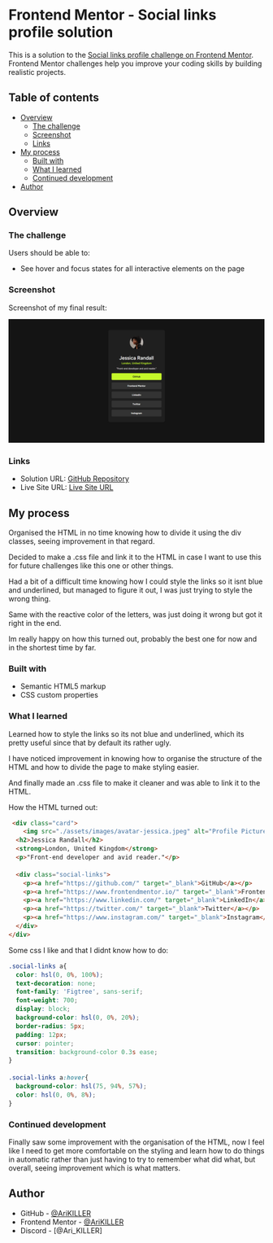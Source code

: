 # Frontend Mentor - Social links profile solution

This is a solution to the [Social links profile challenge on Frontend Mentor](https://www.frontendmentor.io/challenges/social-links-profile-UG32l9m6dQ). Frontend Mentor challenges help you improve your coding skills by building realistic projects. 

## Table of contents

- [Overview](#overview)
  - [The challenge](#the-challenge)
  - [Screenshot](#screenshot)
  - [Links](#links)
- [My process](#my-process)
  - [Built with](#built-with)
  - [What I learned](#what-i-learned)
  - [Continued development](#continued-development)
- [Author](#author)

## Overview

### The challenge

Users should be able to:

- See hover and focus states for all interactive elements on the page

### Screenshot

Screenshot of my final result:

![](./screenshot.png)

### Links

- Solution URL: [GitHub Repository](https://github.com/AriKILLER/Social-Links-Profile)
- Live Site URL: [Live Site URL](https://arikiller.github.io/Social-Links-Profile/)

## My process

Organised the HTML in no time knowing how to divide it using the div classes, seeing improvement in that regard. 

Decided to make a .css file and link it to the HTML in case I want to use this for future challenges like this one or other things.

Had a bit of a difficult time knowing how I could style the links so it isnt blue and underlined, but managed to figure it out, I was just trying to style the wrong thing.

Same with the reactive color of the letters, was just doing it wrong but got it right in the end.

Im really happy on how this turned out, probably the best one for now and in the shortest time by far.

### Built with

- Semantic HTML5 markup
- CSS custom properties

### What I learned

Learned how to style the links so its not blue and underlined, which its pretty useful since that by default its rather ugly.

I have noticed improvement in knowing how to organise the structure of the HTML and how to divide the page to make styling easier.

And finally made an .css file to make it cleaner and was able to link it to the HTML.

How the HTML turned out:

```html
 <div class="card">
    <img src="./assets/images/avatar-jessica.jpeg" alt="Profile Picture"></img>
  <h2>Jessica Randall</h2>
  <strong>London, United Kingdom</strong>
  <p>"Front-end developer and avid reader."</p>

  <div class="social-links">
    <p><a href="https://github.com/" target="_blank">GitHub</a></p>
    <p><a href="https://www.frontendmentor.io/" target="_blank">Frontend Mentor</a></p>
    <p><a href="https://www.linkedin.com/" target="_blank">LinkedIn</a></p>
    <p><a href="https://twitter.com/" target="_blank">Twitter</a></p>
    <p><a href="https://www.instagram.com/" target="_blank">Instagram</a></p>
  </div>
</div>
```

Some css I like and that I didnt know how to do:

```css
.social-links a{
  color: hsl(0, 0%, 100%);
  text-decoration: none;
  font-family: 'Figtree', sans-serif;
  font-weight: 700;
  display: block;
  background-color: hsl(0, 0%, 20%);
  border-radius: 5px;
  padding: 12px;
  cursor: pointer;
  transition: background-color 0.3s ease;
}

.social-links a:hover{
  background-color: hsl(75, 94%, 57%);
  color: hsl(0, 0%, 8%);
}
```


### Continued development

Finally saw some improvement with the organisation of the HTML, now I feel like I need to get more comfortable on the styling and learn how to do things in automatic rather than just having to try to remember what did what, but overall, seeing improvement which is what matters.


## Author

- GitHub - [@AriKILLER](https://github.com/AriKILLER)
- Frontend Mentor - [@AriKILLER](https://www.frontendmentor.io/profile/AriKILLER)
- Discord - [@Ari_KILLER]

